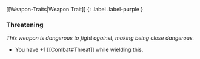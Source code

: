 
[[Weapon-Traits|Weapon Trait]]
{: .label .label-purple }

### Threatening
*This weapon is dangerous to fight against, making being close dangerous.*
* You have +1 [[Combat#Threat]] while wielding this.